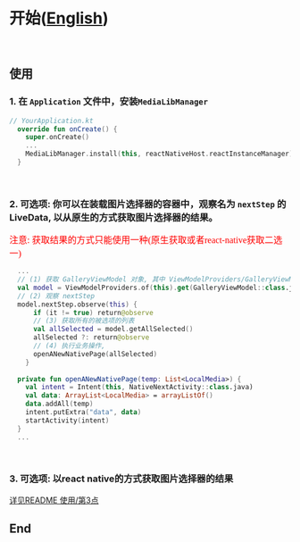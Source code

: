 # 开始([English](Android.md))
<br/>

## 使用
### 1. 在 `Application` 文件中，安装`MediaLibManager`
```kotlin
// YourApplication.kt
  override fun onCreate() {
    super.onCreate()
    ...
    MediaLibManager.install(this, reactNativeHost.reactInstanceManager)
  }

```
<br/>


### 2. 可选项: 你可以在装载图片选择器的容器中，观察名为 `nextStep` 的 LiveData, 以从原生的方式获取图片选择器的结果。
<font face="黑体" color="#ff0000" size=3>注意: 获取结果的方式只能使用一种(原生获取或者react-native获取二选一)</font>
<br/>

```kotlin
  ...
  // (1) 获取 GalleryViewModel 对象, 其中 ViewModelProviders/GalleryViewModel 都是本库中的API
  val model = ViewModelProviders.of(this).get(GalleryViewModel::class.java)
  // (2) 观察 nextStep
  model.nextStep.observe(this) {
      if (it != true) return@observe
      // (3) 获取所有的被选项的列表
      val allSelected = model.getAllSelected()
      allSelected ?: return@observe
      // (4) 执行业务操作,
      openANewNativePage(allSelected)
    }
  
  private fun openANewNativePage(temp: List<LocalMedia>) {
    val intent = Intent(this, NativeNextActivity::class.java)
    val data: ArrayList<LocalMedia> = arrayListOf()
    data.addAll(temp)
    intent.putExtra("data", data)
    startActivity(intent)
  }
  ...
```
<br/>


### 3. 可选项: 以react native的方式获取图片选择器的结果
  [详见README 使用/第3点](README-zh.md)
<br/>

## End
